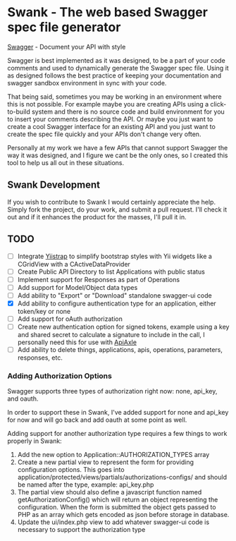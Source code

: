 # Swank - The web based Swagger spec file generator #
[Swagger](https://developers.helloreverb.com/swagger/) - Document your API with style

Swagger is best implemented as it was designed, to be a part of your code comments
and used to dynamically generate the Swagger spec file. Using it as designed 
follows the best practice of keeping your documentation and swagger sandbox 
environment in sync with your code.

That being said, sometimes you may be working in an environment where this is 
not possible. For example maybe you are creating APIs using a click-to-build 
system and there is no source code and build environment for you to insert your
comments describing the API. Or maybe you just want to create a cool Swagger 
interface for an existing API and you just want to create the spec file quickly
and your APIs don't change very often.

Personally at my work we have a few APIs that cannot support Swagger the way it
was designed, and I figure we cant be the only ones, so I created this tool to
help us all out in these situations.

## Swank Development ##
If you wish to contribute to Swank I would certainly appreciate the help. Simply
fork the project, do your work, and submit a pull request. I'll check it out and 
if it enhances the product for the masses, I'll pull it in.

## TODO ##
 - [ ] Integrate [Yiistrap](http://www.getyiistrap.com) to simplify bootstrap styles with Yii widgets like a CGridView with a CActiveDataProvider
 - [ ] Create Public API Directory to list Applications with public status
 - [ ] Implement support for Responses as part of Operations
 - [ ] Add support for Model/Object data types
 - [ ] Add ability to "Export" or "Download" standalone swagger-ui code
 - [x] Add ability to configure authentication type for an application, either token/key or none
 - [ ] Add support for oAuth authorization
 - [ ] Create new authentication option for signed tokens, example using a key and shared secret to calculate a signature to include in the call, I personally need this for use with [ApiAxle](http://apiaxle.com)
 - [ ] Add ability to delete things, applications, apis, operations, parameters, responses, etc.

### Adding Authorization Options ###
Swagger supports three types of authorization right now: none, api_key, and oauth.

In order to support these in Swank, I've added support for none and api_key for now and will go back and add oauth at some point as well.

Adding support for another authorization type requires a few things to work properly in Swank:
1. Add the new option to Application::AUTHORIZATION_TYPES array
2. Create a new partial view to represent the form for providing configuration options. This goes into application/protected/views/partials/authorizations-configs/ and should be named after the type, example: api_key.php
3. The partial view should also define a javascript function named getAuthorizationConfig() which will return an object representing the configuration. When the form is submitted the object gets passed to PHP as an array which gets encoded as json before storage in database.
4. Update the ui/index.php view to add whatever swagger-ui code is necessary to support the authorization type